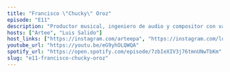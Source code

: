 ```yaml
---
title: "Francisco \"Chucky\" Oroz"
episode: "E11"
description: "Productor musical, ingeniero de audio y compositor con varias nominaciones al Grammy Latino con artistas como Aleks Syntek, DLD, Thalia, etc, y cofundador de Sonic Den, un estudio musical con tecnología de vanguardia a nivel mundial, que se encuentra en Obregón, Sonora."
hosts: ["Artee", "Luis Salido"]
host_links: ["https://instagram.com/arteepa", "https://instagram.com/luiisalido"]
youtube_url: "https://youtu.be/eG9yhOLQWQA"
spotify_url: "https://open.spotify.com/episode/7zbIeXIV3j76tmnUNwTbKm"
slug: "e11-francisco-chucky-oroz"
---
```

